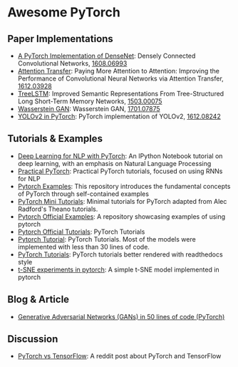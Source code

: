 # Awesome PyTorch

## Paper Implementations

- [A PyTorch Implementation of DenseNet](https://github.com/bamos/densenet.pytorch): Densely Connected Convolutional Networks, [1608.06993](https://arxiv.org/abs/1608.06993)
- [Attention Transfer](https://github.com/szagoruyko/attention-transfer): Paying More Attention to Attention: Improving the Performance of Convolutional Neural Networks via Attention Transfer, [1612.03928](https://arxiv.org/abs/1612.03928)
- [TreeLSTM](https://gist.github.com/wolet/1b49c03968b2c83897a4a15c78980b18): Improved Semantic Representations From Tree-Structured Long Short-Term Memory Networks, [1503.00075](https://arxiv.org/abs/1503.00075)
- [Wasserstein GAN](https://github.com/martinarjovsky/WassersteinGAN): Wasserstein GAN, [1701.07875](https://arxiv.org/abs/1701.07875)
- [YOLOv2 in PyTorch](https://github.com/longcw/yolo2-pytorch): PyTorch implementation of YOLOv2, [1612.08242](https://arxiv.org/abs/1612.08242)

## Tutorials & Examples

- [Deep Learning for NLP with PyTorch](https://github.com/rguthrie3/DeepLearningForNLPInPytorch): An IPython Notebook tutorial on deep learning, with an emphasis on Natural Language Processing
- [Practical PyTorch](https://github.com/spro/practical-pytorch): Practical PyTorch tutorials, focused on using RNNs for NLP
- [Pytorch Examples](https://github.com/jcjohnson/pytorch-examples): This repository introduces the fundamental concepts of PyTorch through self-contained examples
- [PyTorch Mini Tutorials](https://github.com/vinhkhuc/PyTorch-Mini-Tutorials): Minimal tutorials for PyTorch adapted from Alec Radford's Theano tutorials.
- [Pytorch Official Examples](https://github.com/pytorch/examples): A repository showcasing examples of using pytorch
- [Pytorch Official Tutorials](https://github.com/pytorch/tutorials): PyTorch Tutorials
- [Pytorch Tutorial](https://github.com/yunjey/pytorch-tutorial): PyTorch Tutorials. Most of the models were implemented with less than 30 lines of code.
- [PyTorch Tutorials](https://chsasank.github.io/pytorch-tutorials/index.html): PyTorch tutorials better rendered with readthedocs style
- [t-SNE experiments in pytorch](https://github.com/cemoody/topicsne): A simple t-SNE model implemented in pytorch

## Blog & Article

- [Generative Adversarial Networks (GANs) in 50 lines of code (PyTorch)](https://medium.com/@devnag/generative-adversarial-networks-gans-in-50-lines-of-code-pytorch-e81b79659e3f)

## Discussion

- [PyTorch vs TensorFlow](https://www.reddit.com/r/MachineLearning/comments/5w3q74/d_so_pytorch_vs_tensorflow_whats_the_verdict_on/): A reddit post about PyTorch and TensorFlow
